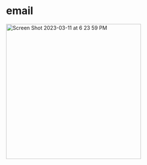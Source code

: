 # email
<img width="368" alt="Screen Shot 2023-03-11 at 6 23 59 PM" src="https://user-images.githubusercontent.com/40539558/224517495-1f6dd8a4-d159-4af1-95fb-b51125a3fc8a.png">
